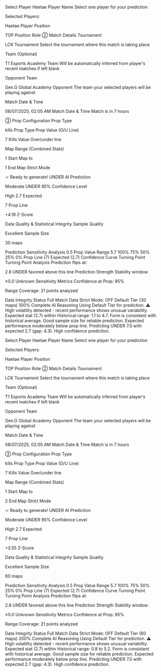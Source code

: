 Select Player
Haetae
Player Name
Select one player for your prediction

Selected Players:

Haetae
Player Position

TOP
Position Role
② Match Details
Tournament

LCK
Tournament
Select the tournament where this match is taking place

Team (Optional)

T1 Esports Academy
Team
Will be automatically inferred from player's recent matches if left blank

Opponent Team

Gen.G Global Academy
Opponent
The team your selected players will be playing against

Match Date & Time


08/07/2025, 02:05 AM
Match Date & Time
Match is in 7 hours

③ Prop Configuration
Prop Type


kills
Prop Type
Prop Value (O/U Line)

7
Kills Value
Over/under line

Map Range (Combined Stats)

1
Start Map
to

1
End Map
Strict Mode

✓ Ready to generate!
UNDER
AI Prediction

Moderate UNDER
95%
Confidence Level

High
2.7
Expected

7
Prop Line

+4.19
Z-Score

Data Quality & Statistical Integrity
Sample Quality

Excellent
Sample Size

30 maps








Prediction Sensitivity Analysis
0.5
Prop Value Range
5.7
100%
75%
50%
25%
0%
Prop Line (7)
Expected (2.7)
Confidence Curve
Turning Point
Turning Point Analysis
Prediction flips at:

2.8
UNDER favored above this line
Prediction Strength
Stability window:

±0.0
Unknown
Sensitivity Metrics
Confidence at Prop:
95%

Range Coverage:
21 points analyzed

Data Integrity Status
Full Match Data
Strict Mode: OFF
Default Tier (30 maps)
100% Complete
AI Reasoning
Using Default Tier for prediction. ⚠️ High volatility detected - recent performance shows unusual variability. Expected stat (2.7) within Historical range: 1.1 to 4.7. Form is consistent with historical average. Good sample size for reliable prediction. Expected performance moderately below prop line. Predicting UNDER 7.0 with expected 2.7 (gap: 4.3). High confidence prediction.





Select Player
Haetae
Player Name
Select one player for your prediction

Selected Players:

Haetae
Player Position

TOP
Position Role
② Match Details
Tournament

LCK
Tournament
Select the tournament where this match is taking place

Team (Optional)

T1 Esports Academy
Team
Will be automatically inferred from player's recent matches if left blank

Opponent Team

Gen.G Global Academy
Opponent
The team your selected players will be playing against

Match Date & Time


08/07/2025, 02:05 AM
Match Date & Time
Match is in 7 hours

③ Prop Configuration
Prop Type


kills
Prop Type
Prop Value (O/U Line)

7
Kills Value
Over/under line

Map Range (Combined Stats)

1
Start Map
to

2
End Map
Strict Mode

✓ Ready to generate!
UNDER
AI Prediction

Moderate UNDER
95%
Confidence Level

High
2.7
Expected

7
Prop Line

+3.55
Z-Score

Data Quality & Statistical Integrity
Sample Quality

Excellent
Sample Size

60 maps








Prediction Sensitivity Analysis
0.5
Prop Value Range
5.7
100%
75%
50%
25%
0%
Prop Line (7)
Expected (2.7)
Confidence Curve
Turning Point
Turning Point Analysis
Prediction flips at:

2.8
UNDER favored above this line
Prediction Strength
Stability window:

±0.0
Unknown
Sensitivity Metrics
Confidence at Prop:
95%

Range Coverage:
21 points analyzed

Data Integrity Status
Full Match Data
Strict Mode: OFF
Default Tier (60 maps)
200% Complete
AI Reasoning
Using Default Tier for prediction. ⚠️ High volatility detected - recent performance shows unusual variability. Expected stat (2.7) within Historical range: 0.8 to 5.2. Form is consistent with historical average. Good sample size for reliable prediction. Expected performance moderately below prop line. Predicting UNDER 7.0 with expected 2.7 (gap: 4.3). High confidence prediction.